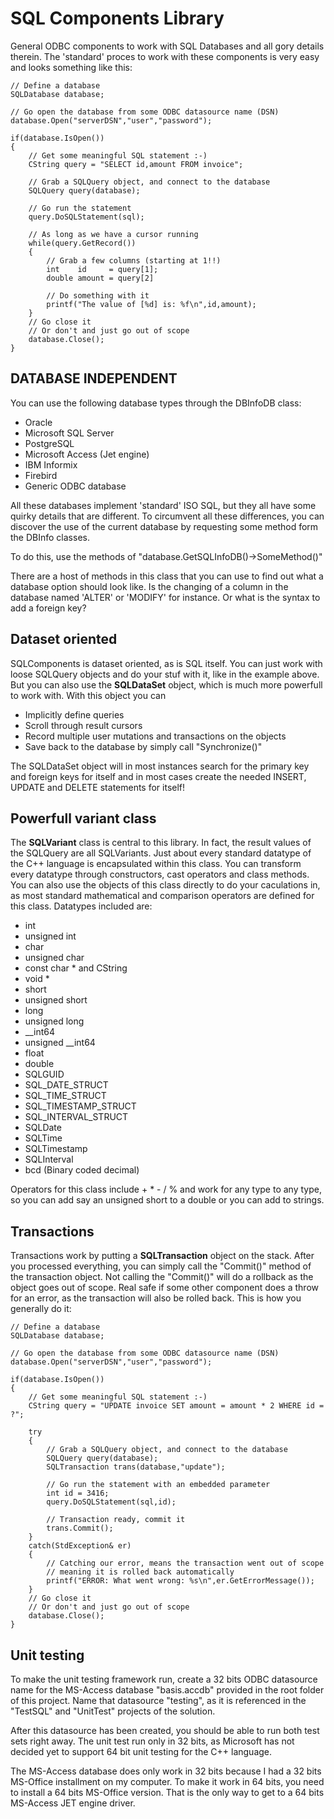 SQL Components Library
======================

General ODBC components to work with SQL Databases and all gory details therein.
The 'standard' proces to work with these components is very easy and looks something like this:

	// Define a database
	SQLDatabase database;

	// Go open the database from some ODBC datasource name (DSN)
	database.Open("serverDSN","user","password");

	if(database.IsOpen())
	{
		// Get some meaningful SQL statement :-)
		CString query = "SELECT id,amount FROM invoice";

		// Grab a SQLQuery object, and connect to the database
		SQLQuery query(database);

		// Go run the statement
		query.DoSQLStatement(sql);

		// As long as we have a cursor running
		while(query.GetRecord())
		{
			// Grab a few columns (starting at 1!!)
			int    id     = query[1];
			double amount = query[2]

			// Do something with it
			printf("The value of [%d] is: %f\n",id,amount); 
		}
		// Go close it
		// Or don't and just go out of scope
		database.Close();
	}


## DATABASE INDEPENDENT

You can use the following database types through the DBInfoDB class:

- Oracle
- Microsoft SQL Server
- PostgreSQL
- Microsoft Access (Jet engine)
- IBM Informix
- Firebird
- Generic ODBC database

All these databases implement 'standard' ISO SQL, but they all have some
quirky details that are different.
To circumvent all these differences, you can discover the use of the current
database by requesting some method form the DBInfo classes.

To do this, use the methods of "database.GetSQLInfoDB()->SomeMethod()"

There are a host of methods in this class that you can use to find out what
a database option should look like. Is the changing of a column in the database
named 'ALTER' or 'MODIFY' for instance. Or what is the syntax to add a foreign key?


## Dataset oriented

SQLComponents is dataset oriented, as is SQL itself. You can just work with loose SQLQuery 
objects and do your stuf with it, like in the example above. But you can also use the 
**SQLDataSet** object, which is much more powerfull to work with. With this object you can

- Implicitly define queries
- Scroll through result cursors 
- Record multiple user mutations and transactions on the objects
- Save back to the database by simply call "Synchronize()"

The SQLDataSet object will in most instances search for the primary key and foreign keys
for itself and in most cases create the needed INSERT, UPDATE and DELETE statements for itself!

## Powerfull variant class

The **SQLVariant** class is central to this library. In fact, the result values of the 
SQLQuery are all SQLVariants. Just about every standard datatype of the C++ language is 
encapsulated within this class. You can transform every datatype through constructors, cast operators 
and class methods. You can also use the objects of this class directly to do your caculations in,
as most standard mathematical and comparison operators are defined for this class.
Datatypes included are:

- int
- unsigned int
- char
- unsigned char
- const char * and CString
- void *
- short
- unsigned short
- long
- unsigned long
- __int64
- unsigned __int64
- float
- double
- SQLGUID
- SQL\_DATE_STRUCT
- SQL\_TIME_STRUCT
- SQL\_TIMESTAMP_STRUCT
- SQL\_INTERVAL_STRUCT
- SQLDate
- SQLTime
- SQLTimestamp
- SQLInterval
- bcd (Binary coded decimal)

Operators for this class include + * - / % and work for any type to any type,
so you can add say an unsigned short to a double or you can add to strings.

## Transactions

Transactions work by putting a **SQLTransaction** object on the stack. After you processed
everything, you can simply call the "Commit()" method of the transaction object.
Not calling the "Commit()" will do a rollback as the object goes out of scope.
Real safe if some other component does a throw for an error, as the transaction will
also be rolled back. This is how you generally do it:

	// Define a database
	SQLDatabase database;

	// Go open the database from some ODBC datasource name (DSN)
	database.Open("serverDSN","user","password");

	if(database.IsOpen())
	{
		// Get some meaningful SQL statement :-)
		CString query = "UPDATE invoice SET amount = amount * 2 WHERE id = ?";

		try
		{
			// Grab a SQLQuery object, and connect to the database
			SQLQuery query(database);
			SQLTransaction trans(database,"update");

			// Go run the statement with an embedded parameter
			int id = 3416;
			query.DoSQLStatement(sql,id);

			// Transaction ready, commit it
			trans.Commit();
		}
		catch(StdException& er)
		{
			// Catching our error, means the transaction went out of scope
			// meaning it is rolled back automatically
			printf("ERROR: What went wrong: %s\n",er.GetErrorMessage());
		}
		// Go close it
		// Or don't and just go out of scope
		database.Close();
	}

## Unit testing

To make the unit testing framework run, create a 32 bits ODBC datasource name for the 
MS-Access database "basis.accdb" provided in the root folder of this project.
Name that datasource "testing", as it is referenced in the "TestSQL" and "UnitTest"
projects of the solution.

After this datasource has been created, you should be able to run both test sets right away.
The unit test run only in 32 bits, as Microsoft has not decided yet to support 64 bit unit
testing for the C++ language.

The MS-Access database does only work in 32 bits because I had a 32 bits MS-Office installment
on my computer. To make it work in 64 bits, you need to install a 64 bits MS-Office version.
That is the only way to get to a 64 bits MS-Access JET engine driver.
